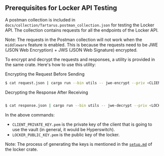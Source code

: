 ## Prerequisites for Locker API Testing

A postman collection is included in `docs/collection/Tartarus.postman_collection.json` for testing the Locker API. The collection contains requests for all the endpoints of the Locker API.

Note: The requests in the Postman collection will not work when the `middleware` feature is enabled. This is because the requests need to be JWE (JSON Web Encryption) + JWS (JSON Web Signature) encrypted.

To encrypt and decrypt the requests and responses, a utility is provided in the same crate. Here's how to use this utility:

Encrypting the Request Before Sending

```bash
$ cat request.json | cargo run --bin utils -- jwe-encrypt --priv <CLIENT_PRIVATE_KEY.pem> --pub <LOCKER_PUBLIC_KEY.pem>
```

Decrypting the Response After Receiving

```bash

$ cat response.json | cargo run --bin utils -- jwe-decrypt --priv <LOCKER_PRIVATE_KEY.pem> --pub <CLIENT_PUBLIC_KEY.pem>

```

In the above commands:

- `CLIENT_PRIVATE_KEY.pem` is the private key of the client that is going to use the vault (in general, it would be Hyperswitch).
- `LOCKER_PUBLIC_KEY.pem` is the public key of the locker.

Note: The process of generating the keys is mentioned in the [`setup.md`](./setup.md) of the locker crate.
